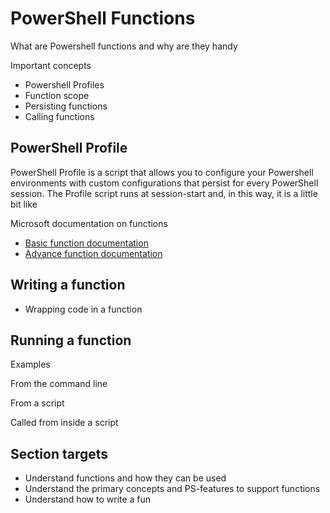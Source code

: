 # PowerShell Functions

What are Powershell functions and why are they handy

Important concepts

* Powershell Profiles
* Function scope
* Persisting functions
* Calling functions

## PowerShell Profile

PowerShell Profile is a script that allows you to configure your Powershell environments with custom configurations that persist for every PowerShell session. The Profile script runs at session-start and, in this way, it is a little bit like 

Microsoft documentation on functions

* [Basic function documentation](https://docs.microsoft.com/en-us/powershell/module/microsoft.powershell.core/about/about_functions?view=powershell-6)
* [Advance function documentation](https://docs.microsoft.com/en-us/powershell/module/microsoft.powershell.core/about/about_functions_advanced?view=powershell-6)

## Writing a function

* Wrapping code in a function

## Running a function

Examples

From the command line

From a script

Called from inside a script

## Section targets

* Understand functions and how they can be used
* Understand the primary concepts and PS-features to support functions
* Understand how to write a fun



